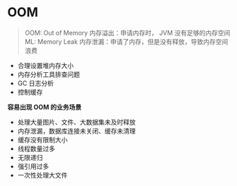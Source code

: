 # OOM

> OOM: Out of Memory
>   内存溢出：申请内存时， JVM 没有足够的内存空间
> ML: Memory Leak
>   内存泄漏：申请了内存，但是没有释放，导致内存空间浪费


- 合理设置堆内存大小
- 内存分析工具排查问题
- GC 日志分析
- 控制缓存


**容易出现 OOM 的业务场景**

- 处理大量图片、文件、大数据集未及时释放
- 内存泄漏，数据库连接未关闭、缓存未清理
- 缓存没有限制大小
- 线程数量过多
- 无限递归
- 强引用过多
- 一次性处理大文件